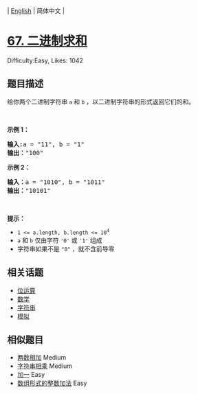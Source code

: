 
| [English](README_EN.md) | 简体中文 |

# [67. 二进制求和](https://leetcode.cn/problems/add-binary/)
Difficulty:Easy, Likes: 1042

## 题目描述

<p>给你两个二进制字符串 <code>a</code> 和 <code>b</code> ，以二进制字符串的形式返回它们的和。</p>

<p>&nbsp;</p>

<p><strong>示例&nbsp;1：</strong></p>

<pre>
<strong>输入:</strong>a = "11", b = "1"
<strong>输出：</strong>"100"</pre>

<p><strong>示例&nbsp;2：</strong></p>

<pre>
<strong>输入：</strong>a = "1010", b = "1011"
<strong>输出：</strong>"10101"</pre>

<p>&nbsp;</p>

<p><strong>提示：</strong></p>

<ul>
	<li><code>1 &lt;= a.length, b.length &lt;= 10<sup>4</sup></code></li>
	<li><code>a</code> 和 <code>b</code> 仅由字符 <code>'0'</code> 或 <code>'1'</code> 组成</li>
	<li>字符串如果不是 <code>"0"</code> ，就不含前导零</li>
</ul>


## 相关话题

- [位运算](https://leetcode-cn.com/tag/bit-manipulation/)
- [数学](https://leetcode-cn.com/tag/math/)
- [字符串](https://leetcode-cn.com/tag/string/)
- [模拟](https://leetcode-cn.com/tag/simulation/)

## 相似题目

- [两数相加](../add-two-numbers/README.md) Medium 
- [字符串相乘](../multiply-strings/README.md) Medium 
- [加一](../plus-one/README.md) Easy 
- [数组形式的整数加法](../add-to-array-form-of-integer/README.md) Easy 

